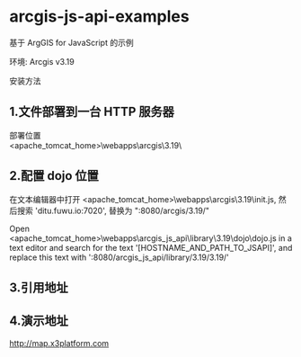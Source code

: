 # arcgis-js-api-examples
基于 ArgGIS for JavaScript 的示例

环境: Arcgis v3.19

安装方法

## 1.文件部署到一台 HTTP 服务器 

部署位置  
<apache_tomcat_home>\webapps\arcgis\3.19\

## 2.配置 dojo 位置

在文本编辑器中打开 <apache_tomcat_home>\webapps\arcgis\3.19\init.js, 然后搜索 'ditu.fuwu.io:7020', 替换为 "<myserver>:8080/arcgis/3.19/"

Open <apache_tomcat_home>\webapps\arcgis_js_api\library\3.19\dojo\dojo.js in a text editor and search for the text '[HOSTNAME_AND_PATH_TO_JSAPI]', and replace this text with '<myserver>:8080/arcgis_js_api/library/3.19/3.19/'

## 3.引用地址 

## 4.演示地址 
http://map.x3platform.com
